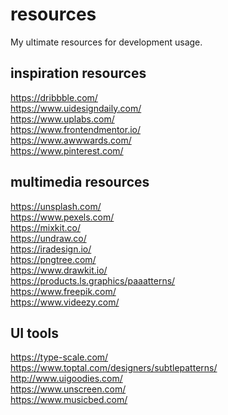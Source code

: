 # resources
My ultimate resources for development usage.

## inspiration resources

https://dribbble.com/ <br />
https://www.uidesigndaily.com/ <br />
https://www.uplabs.com/ <br />
https://www.frontendmentor.io/ <br />
https://www.awwwards.com/ <br />
https://www.pinterest.com/ <br />

## multimedia resources

https://unsplash.com/ <br />
https://www.pexels.com/ <br />
https://mixkit.co/ <br />
https://undraw.co/ <br />
https://iradesign.io/ <br />
https://pngtree.com/ <br />
https://www.drawkit.io/ <br />
https://products.ls.graphics/paaatterns/ <br />
https://www.freepik.com/ <br />
https://www.videezy.com/ <br />

## UI tools

https://type-scale.com/ <br />
https://www.toptal.com/designers/subtlepatterns/ <br />
http://www.uigoodies.com/ <br />
https://www.unscreen.com/ <br />
https://www.musicbed.com/
